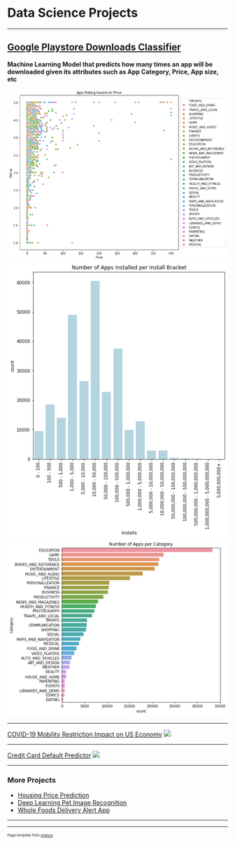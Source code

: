 # Data Science Projects 

---

## [Google Playstore Downloads Classifier](https://github.com/kevin7303/Google-Playstore-Classification-Model)
**Machine Learning Model that predicts how many times an app will be downloaded given its attributes such as App Category, Price, App size, etc**

<img src="images/App Ratings based on Price and Category.png?raw=true"/>
<img src="images/Apps per bracket.png?raw=true"/>
<img src="images/Apps per category.png?raw=true"/>


---
[COVID-19 Mobility Restriction Impact on US Economy](https://github.com/kevin7303/COVID-Mobility-and-US-economy)
<img src="images/dummy_thumbnail.jpg?raw=true"/>

---
[Credit Card Default Predictor](https://github.com/kevin7303/Credit-Card-Default-Predictor)
<img src="images/dummy_thumbnail.jpg?raw=true"/>

---

### More Projects

- [Housing Price Prediction](https://github.com/kevin7303/Housing-Price-Prediction-Model)
- [Deep Learning Pet Image Recognition](https://github.com/kevin7303/Deep-Learning---Dogs_Cats)
- [Whole Foods Delivery Alert App](https://github.com/kevin7303/Whole-foods-Delivery-Slot-Alert)

---




---
<p style="font-size:8px">Page template from <a href="https://github.com/evanca/quick-portfolio">evanca</a></p>
<!-- Remove above link if you don't want to attibute -->
